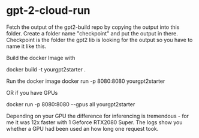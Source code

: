 # gpt-2-cloud-run

Fetch the output of the gpt2-build repo by copying the output into this folder. Create a folder name "checkpoint" and put the output in there. Checkpoint is the folder the gpt2 lib is looking for the output so you have to name it like this.

Build the docker Image with 

docker build -t yourgpt2starter .

Run the docker image 
docker run -p 8080:8080 yourgpt2starter

OR if you have GPUs

docker run -p 8080:8080 --gpus all yourgpt2starter

Depending on your GPU the difference for inferencing is tremendous - for me it was 12x faster with 1 Geforce RTX2080 Super.
The logs show you whether a GPU had been used an how long one request took.

